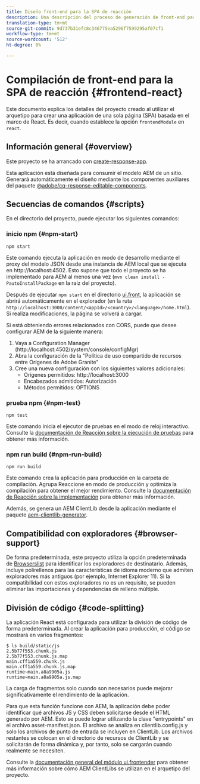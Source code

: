 ```yaml
---
title: Diseño front-end para la SPA de reacción
description: Una descripción del proceso de generación de front-end para los proyectos de SPA basados en React
translation-type: tm+mt
source-git-commit: 9d737b31efc8c346775ea5296f7599295af07cf1
workflow-type: tm+mt
source-wordcount: '512'
ht-degree: 0%

---
```



# Compilación de front-end para la SPA de reacción {#frontend-react}

Este documento explica los detalles del proyecto creado al utilizar el arquetipo para crear una aplicación de una sola página (SPA) basada en el marco de React. Es decir, cuando establece la opción `frontendModule` en `react`.

## Información general {#overview}

Este proyecto se ha arrancado con [create-response-app](https://github.com/facebook/create-react-app).

Esta aplicación está diseñada para consumir el modelo AEM de un sitio. Generará automáticamente el diseño mediante los componentes auxiliares del paquete [@adobe/cq-response-editable-components](https://www.npmjs.com/package/@adobe/cq-react-editable-components).

## Secuencias de comandos {#scripts}

En el directorio del proyecto, puede ejecutar los siguientes comandos:

### inicio npm {#npm-start}

```shell
npm start
```

Este comando ejecuta la aplicación en modo de desarrollo mediante el proxy del modelo JSON desde una instancia de AEM local que se ejecuta en http://localhost:4502. Esto supone que todo el proyecto se ha implementado para AEM al menos una vez (`mvn clean install -PautoInstallPackage` en la raíz del proyecto).

Después de ejecutar `npm start` en el directorio [ui.front](uifrontend.md), la aplicación se abrirá automáticamente en el explorador (en la ruta `http://localhost:3000/content/<appId>/<country>/<language>/home.html`). Si realiza modificaciones, la página se volverá a cargar.

Si está obteniendo errores relacionados con CORS, puede que desee configurar AEM de la siguiente manera:

1. Vaya a Configuration Manager (http://localhost:4502/system/console/configMgr)
1. Abra la configuración de la &quot;Política de uso compartido de recursos entre Orígenes de Adobe Granite&quot;
1. Cree una nueva configuración con los siguientes valores adicionales:
   * Orígenes permitidos: http://localhost:3000
   * Encabezados admitidos: Autorización
   * Métodos permitidos: OPTIONS

### prueba npm {#npm-test}

```shell
npm test
```

Este comando inicia el ejecutor de pruebas en el modo de reloj interactivo. Consulte la [documentación de Reacción sobre la ejecución de pruebas](https://facebook.github.io/create-react-app/docs/running-tests) para obtener más información.

### npm run build {#npm-run-build}

```shell
npm run build
```

Este comando crea la aplicación para producción en la carpeta de compilación. Agrupa Reaccione en modo de producción y optimiza la compilación para obtener el mejor rendimiento. Consulte la [documentación de Reacción sobre la implementación](https://facebook.github.io/create-react-app/docs/deployment) para obtener más información.

Además, se genera un AEM ClientLib desde la aplicación mediante el paquete [aem-clientlib-generator](https://github.com/wcm-io-frontend/aem-clientlib-generator).

## Compatibilidad con exploradores {#browser-support}

De forma predeterminada, este proyecto utiliza la opción predeterminada de [Browserslist](https://github.com/browserslist/browserslist) para identificar los exploradores de destinatario. Además, incluye polirellenos para las características de idioma moderno que admiten exploradores más antiguos (por ejemplo, Internet Explorer 11). Si la compatibilidad con estos exploradores no es un requisito, se pueden eliminar las importaciones y dependencias de relleno múltiple.

## División de código {#code-splitting}

La aplicación React está configurada para utilizar la división de código [](https://webpack.js.org/guides/code-splitting) de forma predeterminada. Al crear la aplicación para producción, el código se mostrará en varios fragmentos:

```shell
$ ls build/static/js
2.5b77f553.chunk.js
2.5b77f553.chunk.js.map
main.cff1a559.chunk.js
main.cff1a559.chunk.js.map
runtime~main.a8a9905a.js
runtime~main.a8a9905a.js.map
```

La carga de fragmentos solo cuando son necesarios puede mejorar significativamente el rendimiento de la aplicación.

Para que esta función funcione con AEM, la aplicación debe poder identificar qué archivos JS y CSS deben solicitarse desde el HTML generado por AEM. Esto se puede lograr utilizando la clave &quot;entrypoints&quot; en el archivo asset-manifest.json. El archivo se analiza en clientlib.config.js y solo los archivos de punto de entrada se incluyen en ClientLib. Los archivos restantes se colocan en el directorio de recursos de ClientLib y se solicitarán de forma dinámica y, por tanto, solo se cargarán cuando realmente se necesiten.

Consulte la [documentación general del módulo ui.frontender](uifrontend.md#clientlibs) para obtener más información sobre cómo AEM ClientLibs se utilizan en el arquetipo del proyecto.
